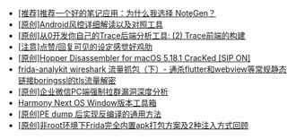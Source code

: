 + [[推荐]推荐一个好的笔记应用：为什么我选择 NoteGen？](https://bbs.kanxue.com/thread-286679.htm)
+ [[原创]Android风控详细解读以及对照工具](https://bbs.kanxue.com/thread-286120.htm)
+ [[原创]从0开发你自己的Trace后端分析工具: (2) Trace前端的构建](https://bbs.kanxue.com/thread-285745.htm)
+ [[注意]点赞/回复可见的设定感觉好鸡肋](https://bbs.kanxue.com/thread-286684.htm)
+ [[原创]Hopper Disassembler for macOS 5.18.1 CracKed [SIP ON]](https://bbs.kanxue.com/thread-286687.htm)
+ [frida-analykit   wireshark 流量抓包（下）- 通杀flutter和webview等常规静态链接boringssl的tls流量解密](https://bbs.kanxue.com/thread-286620.htm)
+ [[原创]企业微信PC端强制拉群漏洞深度分析](https://bbs.kanxue.com/thread-286616.htm)
+ [Harmony Next OS Window版本工具箱](https://bbs.kanxue.com/thread-284829.htm)
+ [[原创]PE dump 后实现反编译的通用方法](https://bbs.kanxue.com/thread-284958.htm)
+ [[原创]非root环境下Frida完全内置apk打包方案及2种注入方式回顾](https://bbs.kanxue.com/thread-284482.htm)
